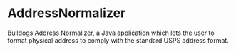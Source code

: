 # AddressNormalizer
Bulldogs Address Normalizer, a Java application which lets the user to format physical address to comply with the standard USPS address format.
